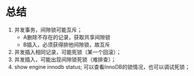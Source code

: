 # 总结

1. 并发事务，间隙锁可能互斥；
    - A删除不存在的记录，获取共享间隙锁
    - B插入，必须获得排他间隙锁，故互斥
2. 并发插入相同记录，可能死锁（某一个回滚）；
3. 并发插入，可能出现间隙锁死锁（难排查）；
4. show engine innodb status; 可以查看InnoDB的锁情况，也可以调试死锁； 
